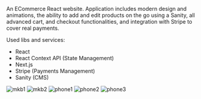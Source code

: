 An ECommerce React website. Application includes modern design and animations, the ability to add and edit products on the go using a Sanity, all advanced cart, and checkout functionalities, and integration with Stripe to cover real payments.

Used libs and services: 
- React
- React Context API (State Management)
- Next.js
- Stripe (Payments Management)
- Sanity (CMS)

![mkb1](https://user-images.githubusercontent.com/115811638/216773760-76cb210e-e47b-4a31-889c-3347a22950da.png)
![mkb2](https://user-images.githubusercontent.com/115811638/216773765-b3e85824-fff5-46a5-9d85-642beed3ca8f.png)
![phone1](https://user-images.githubusercontent.com/115811638/216773768-30a29344-4357-4805-bfb6-3ff89cf91b92.png)
![phone2](https://user-images.githubusercontent.com/115811638/216773772-65c386b5-6cd0-44e1-b71f-a600c2e25a21.png)
![phone3](https://user-images.githubusercontent.com/115811638/216773775-8fdf8665-c36f-4fa0-a326-b037dff802e3.png)
